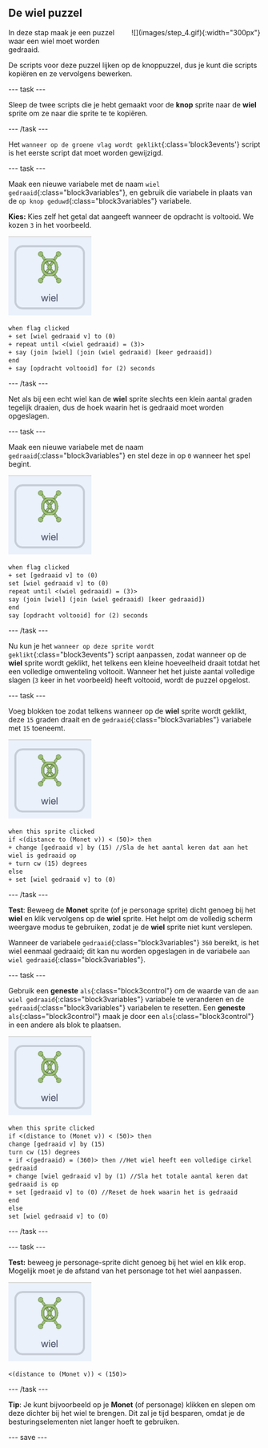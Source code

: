 ## De wiel puzzel

<div style="display: flex; flex-wrap: wrap">
<div style="flex-basis: 200px; flex-grow: 1; margin-right: 15px;">
In deze stap maak je een puzzel waar een wiel moet worden gedraaid.
</div>
<div>
![](images/step_4.gif){:width="300px"}
</div>
</div>

De scripts voor deze puzzel lijken op de knoppuzzel, dus je kunt die scripts kopiëren en ze vervolgens bewerken.

--- task ---

Sleep de twee scripts die je hebt gemaakt voor de **knop** sprite naar de **wiel** sprite om ze naar die sprite te te kopiëren.

--- /task ---

Het `wanneer op de groene vlag wordt geklikt`{:class='block3events'} script is het eerste script dat moet worden gewijzigd.

--- task ---

Maak een nieuwe variabele met de naam `wiel gedraaid`{:class="block3variables"}, en gebruik die variabele in plaats van de `op knop geduwd`{:class="block3variables"} variabele.

**Kies:** Kies zelf het getal dat aangeeft wanneer de opdracht is voltooid. We kozen `3` in het voorbeeld.

![Het wiel sprite.](images/handwheel-sprite.png)

```blocks3
when flag clicked
+ set [wiel gedraaid v] to (0)
+ repeat until <(wiel gedraaid) = (3)>
+ say (join [wiel] (join (wiel gedraaid) [keer gedraaid])
end
+ say [opdracht voltooid] for (2) seconds
```

--- /task ---

Net als bij een echt wiel kan de **wiel** sprite slechts een klein aantal graden tegelijk draaien, dus de hoek waarin het is gedraaid moet worden opgeslagen.

--- task ---

Maak een nieuwe variabele met de naam `gedraaid`{:class="block3variables"} en stel deze in op `0` wanneer het spel begint.

![De wiel sprite.](images/handwheel-sprite.png)

```blocks3
when flag clicked
+ set [gedraaid v] to (0)
set [wiel gedraaid v] to (0)
repeat until <(wiel gedraaid) = (3)>
say (join [wiel] (join (wiel gedraaid) [keer gedraaid])
end
say [opdracht voltooid] for (2) seconds
```

--- /task ---

Nu kun je het `wanneer op deze sprite wordt geklikt`{:class="block3events"} script aanpassen, zodat wanneer op de **wiel** sprite wordt geklikt, het telkens een kleine hoeveelheid draait totdat het een volledige omwenteling voltooit. Wanneer het het juiste aantal volledige slagen (`3` keer in het voorbeeld) heeft voltooid, wordt de puzzel opgelost.

--- task ---

Voeg blokken toe zodat telkens wanneer op de **wiel** sprite wordt geklikt, deze `15` graden draait en de `gedraaid`{:class="block3variables"} variabele met `15` toeneemt.

![De wiel sprite.](images/handwheel-sprite.png)

```blocks3
when this sprite clicked
if <(distance to (Monet v)) < (50)> then
+ change [gedraaid v] by (15) //Sla de het aantal keren dat aan het wiel is gedraaid op
+ turn cw (15) degrees
else
+ set [wiel gedraaid v] to (0)
```

--- /task ---

**Test**: Beweeg de **Monet** sprite (of je personage sprite) dicht genoeg bij het **wiel** en klik vervolgens op de **wiel** sprite. Het helpt om de volledig scherm weergave modus te gebruiken, zodat je de **wiel** sprite niet kunt verslepen.

Wanneer de variabele `gedraaid`{:class="block3variables"} `360` bereikt, is het wiel eenmaal gedraaid; dit kan nu worden opgeslagen in de variabele `aan wiel gedraaid`{:class="block3variables"}.

--- task ---

Gebruik een **geneste** `als`{:class="block3control"} om de waarde van de `aan wiel gedraaid`{:class="block3variables"} variabele te veranderen en de `gedraaid`{:class="block3variables"} variabelen te resetten. Een **geneste** `als`{:class="block3control"} maak je door een `als`{:class="block3control"} in een andere als blok te plaatsen.

![De wiel sprite.](images/handwheel-sprite.png)

```blocks3
when this sprite clicked
if <(distance to (Monet v)) < (50)> then
change [gedraaid v] by (15)
turn cw (15) degrees
+ if <(gedraaid) = (360)> then //Het wiel heeft een volledige cirkel gedraaid
+ change [wiel gedraaid v] by (1) //Sla het totale aantal keren dat gedraaid is op
+ set [gedraaid v] to (0) //Reset de hoek waarin het is gedraaid
end
else
set [wiel gedraaid v] to (0)
```

--- /task ---

--- task ---

**Test:** beweeg je personage-sprite dicht genoeg bij het wiel en klik erop. Mogelijk moet je de afstand van het personage tot het wiel aanpassen.

![De wiel sprite.](images/handwheel-sprite.png)

```blocks3
<(distance to (Monet v)) < (150)>
```

--- /task ---

**Tip**: Je kunt bijvoorbeeld op je **Monet** (of personage) klikken en slepen om deze dichter bij het wiel te brengen. Dit zal je tijd besparen, omdat je de besturingselementen niet langer hoeft te gebruiken.

--- save ---
